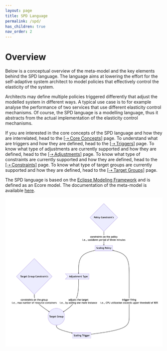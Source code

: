 ```yaml
---
layout: page
title: SPD Language
permalink: /spd/
has_children: true
nav_order: 2
---
```

# Overview

Below is a conceptual overview of the meta-model and the key elements behind the SPD language. The language aims at lowering
the effort for the self-adaptive system architect to model policies that effectively control the elasticity of the system.

Architects may define multiple policies triggered differently that adjust the modelled system in different ways. A typical use case 
is to for example analyse the performance of two services that use different elasticity control mechanisms. Of course, the SPD language 
is a modelling language, thus it abstracts from the actual implementation of the elasticity control mechanisms. 

If you are interested in the core concepts of the SPD language and how they are interrelated, head to the [[⇢ Core Concepts]](../overview/) page.
To understand what are triggers and how they are defined, head to the [[⇢ Triggers]](../triggers/) page. To know what type of adjustments are currently supported and how they are defined, head to the [[⇢ Adjustments]](../adjustments/) page. 
To know what type of constraints are currently supported and how they are defined, head to the [[⇢ Constraints]](../constraints/) page. 
To know what type of target groups are currently supported and how they are defined, head to the [[⇢ Target Groups]](../targets/) page.

The SPD language is based on the [Eclipse Modeling Framework](https://www.eclipse.org/modeling/emf/) and is defined as an Ecore model. 
The documentation of the meta-model is available [here](../docu/).

![SPD Language Overview](../images/spd-overview.png)
